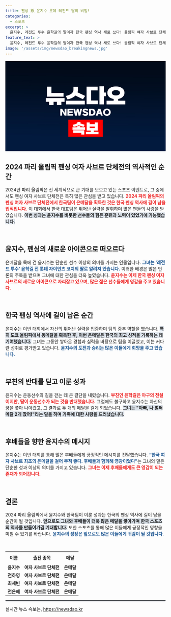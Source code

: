 ```yaml
---
title: 펜싱 銀 윤지수 롯데 레전드 딸의 비밀!
categories:
  - 스포츠
excerpt: >
  윤지수, 레전드 투수 윤학길의 딸이자 한국 펜싱 역사 새로 쓰다! 올림픽 여자 사브르 단체전 은메달 획득, 아버지와의 특별한 인연을 이야기하다. 그녀의 역대급 활약과 화제의 미모를 확인해보세요!
feature_text: >
  윤지수, 레전드 투수 윤학길의 딸이자 한국 펜싱 역사 새로 쓰다! 올림픽 여자 사브르 단체전 은메달 획득, 아버지와의 특별한 인연을 이야기하다. 그녀의 역대급 활약과 화제의 미모를 확인해보세요!
image: '/assets/img/newsdao_breakingnews.jpg'
---
```


<p><img src="/assets/img/newsdao_breakingnews.jpg" alt="ranknews 속보" /></p>

<h2 data-ke-size="size26">2024 파리 올림픽 펜싱 여자 사브르 단체전의 역사적인 순간</h2>

<p data-ke-size="size16">2024년 파리 올림픽은 전 세계적으로 큰 기대를 모으고 있는 스포츠 이벤트로, 그 중에서도 펜싱 여자 사브르 단체전은 특히 많은 관심을 받고 있습니다. <b><span style="color: #ee2323;">2024 파리 올림픽의 펜싱 여자 사브르 단체전에서 한국팀이 은메달을 획득한 것은 한국 펜싱 역사에 길이 남을 업적입니다.</span></b> 이 대회에서 한국 대표팀은 뛰어난 실력을 발휘하며 많은 팬들의 사랑을 받았습니다. <b><span style="background-color: #21538527;">이번 성과는 윤지수를 비롯한 선수들의 힘든 훈련과 노력이 있었기에 가능했습니다.</span></b> </p>

<p data-ke-size="size16">&nbsp;</p>

<h2 data-ke-size="size26">윤지수, 펜싱의 새로운 아이콘으로 떠오르다</h2>

<p data-ke-size="size16">은메달을 목에 건 윤지수는 단순한 선수 이상의 의미를 가지는 인물입니다. <b><span style="color: #1a5490;">그녀는 ‘레전드 투수’ 윤학길 전 롯데 자이언츠 코치의 딸로 알려져 있습니다.</span></b> 이러한 배경은 많은 언론의 주목을 받으며 그녀에 대한 관심을 더욱 높였습니다. <b><span style="color: #ee2323;">윤지수는 이제 한국 펜싱 여자 사브르의 새로운 아이콘으로 자리잡고 있으며, 많은 젊은 선수들에게 영감을 주고 있습니다.</span></b> </p>

<p data-ke-size="size16">&nbsp;</p>

<h2 data-ke-size="size26">한국 펜싱 역사에 길이 남은 순간</h2>

<p data-ke-size="size16">윤지수는 이번 대회에서 자신의 뛰어난 실력을 입증하며 팀의 중추 역할을 했습니다. <b><span style="background-color: #21538527;">특히 도쿄 올림픽에서 동메달을 획득한 후, 이번 은메달은 한국의 최고 성적을 기록하는 데 기여했습니다.</span></b> 그녀는 그동안 쌓아온 경험과 실력을 바탕으로 팀을 이끌었고, 이는 커다란 성취로 평가받고 있습니다. <b><span style="color: #1a5490;">윤지수의 도전과 승리는 많은 이들에게 희망을 주고 있습니다.</span></b> </p>

<p data-ke-size="size16">&nbsp;</p>

<h2 data-ke-size="size26">부친의 반대를 딛고 이룬 성과</h2>

<p data-ke-size="size16">윤지수는 운동선수의 길을 걷는 데 큰 결단을 내렸습니다. <b><span style="color: #ee2323;">부친인 윤학길은 야구의 전설이지만, 딸이 운동선수가 되는 것을 반대했습니다.</span></b> 그럼에도 불구하고 윤지수는 자신의 꿈을 쫓아 나아갔고, 그 결과로 두 개의 메달을 걸게 되었습니다. <b><span style="background-color: #21538527;">그녀는 "아빠, 나 벌써 메달 2개 땄어!"라는 말을 하며 가족에 대한 사랑을 드러냈습니다.</span></b> </p>

<p data-ke-size="size16">&nbsp;</p>

<h2 data-ke-size="size26">후배들을 향한 윤지수의 메시지</h2>

<p data-ke-size="size16">윤지수는 이번 대회를 통해 많은 후배들에게 긍정적인 메시지를 전달했습니다. <b><span style="color: #1a5490;">“한국 여자 사브르 최초의 은메달을 걸어 무척 좋다. 후배들과 함께해 영광이었다”</span></b>는 그녀의 말은 단순한 성과 이상의 의미를 가지고 있습니다. <b><span style="color: #ee2323;">그녀는 이제 후배들에게도 큰 영감이 되는 존재가 되어갑니다.</span></b> </p>

<p data-ke-size="size16">&nbsp;</p>

<h2 data-ke-size="size26">결론</h2>

<p data-ke-size="size16">2024 파리 올림픽에서 윤지수와 한국팀이 이룬 성과는 한국의 펜싱 역사에 길이 남을 순간이 될 것입니다. <b><span style="background-color: #21538527;">앞으로도 그녀와 후배들이 더욱 많은 메달을 쌓아가며 한국 스포츠의 역사를 만들어가길 기대합니다.</span></b> 또한 스포츠를 통해 많은 이들에게 긍정적인 영향을 미칠 수 있기를 바랍니다. <b><span style="color: #1a5490;">윤지수의 성장은 앞으로도 많은 이들에게 귀감이 될 것입니다.</span></b> </p>

<p data-ke-size="size16">&nbsp;</p>

<table style="width: 100%; border-collapse: collapse;">
    <tr>
        <th style="text-align: center; height: 30px;"><b>이름</b></th>
        <th style="text-align: center; height: 30px;"><b>출전 종목</b></th>
        <th style="text-align: center; height: 30px;"><b>메달</b></th>
    </tr>
    <tr>
        <td style="text-align: center; height: 17px;"><b>윤지수</b></td>
        <td style="text-align: center; height: 17px;"><b>여자 사브르 단체전</b></td>
        <td style="text-align: center; height: 17px;"><b>은메달</b></td>
    </tr>
    <tr>
        <td style="text-align: center; height: 17px;"><b>전하영</b></td>
        <td style="text-align: center; height: 17px;"><b>여자 사브르 단체전</b></td>
        <td style="text-align: center; height: 17px;"><b>은메달</b></td>
    </tr>
    <tr>
        <td style="text-align: center; height: 17px;"><b>최세빈</b></td>
        <td style="text-align: center; height: 17px;"><b>여자 사브르 단체전</b></td>
        <td style="text-align: center; height: 17px;"><b>은메달</b></td>
    </tr>
    <tr>
        <td style="text-align: center; height: 17px;"><b>전은혜</b></td>
        <td style="text-align: center; height: 17px;"><b>여자 사브르 단체전</b></td>
        <td style="text-align: center; height: 17px;"><b>은메달</b></td>
    </tr>
</table>

<hr style="border: 1px solid #21538527; border-radius: 5px;">
실시간 뉴스 속보는, <a href="https://newsdao.kr" rel="dofollow">https://newsdao.kr</a>


